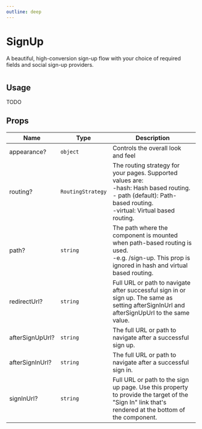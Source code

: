 ```yaml
---
outline: deep
---
```


<script setup>
import { SignUp, SignOutButton, useAuth } from '../../src'

const { isSignedIn } = useAuth()
</script>

# SignUp

A beautiful, high-conversion sign-up flow with your choice of required fields and social sign-up providers.

<SignOutButton v-if="isSignedIn" />
<div v-else style="margin-left: 65px; margin-top: 40px;">
  <SignUp redirect-url="/components/sign-up.html" />
</div>

## Usage

TODO

## Props

|Name|Type|Description|
|--- |--- |--- |
|appearance?|`object`|Controls the overall look and feel|
|routing?|`RoutingStrategy`|The routing strategy for your pages. Supported values are:<br>-hash: Hash based routing.<br>- path (default): Path-based routing.<br>-virtual: Virtual based routing.|
|path?|`string`|The path where the component is mounted when path-based routing is used.<br>-e.g. /sign-up. This prop is ignored in hash and virtual based routing.|
|redirectUrl?|`string`|Full URL or path to navigate after successful sign in or sign up. The same as setting afterSignInUrl and afterSignUpUrl to the same value.|
|afterSignUpUrl?|`string`|The full URL or path to navigate after a successful sign up.|
|afterSignInUrl?|`string`|The full URL or path to navigate after a successful sign in.|
|signInUrl?|`string`|Full URL or path to the sign up page. Use this property to provide the target of the "Sign In" link that's rendered at the bottom of the component.|
